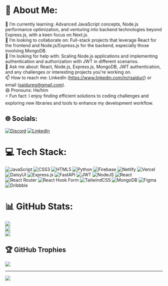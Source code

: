 # 💫 About Me:

🌱 I’m currently learning: Advanced JavaScript concepts, Node.js performance optimization, and venturing into backend technologies beyond Express.js, with a keen focus on Next.js.<br>👯 I’m looking to collaborate on: Full-stack projects that leverage React for the frontend and Node.js/Express.js for the backend, especially those involving MongoDB.<br>🤔 I’m looking for help with: Scaling Node.js applications and implementing authentication and authorization with JWT in different scenarios.<br>💬 Ask me about: React, Node.js, Express.js, MongoDB, JWT authentication, and any challenges or interesting projects you're working on.<br>📫 How to reach me: LinkedIn (https://www.linkedin.com/in/rsaidur/) or email (saidureg@gmail.com).<br>😄 Pronouns: He/him<br>⚡ Fun fact: I enjoy finding efficient solutions to coding challenges and exploring new libraries and tools to enhance my development workflow.

## 🌐 Socials:

[![Discord](https://img.shields.io/badge/Discord-%237289DA.svg?logo=discord&logoColor=white)](https://discord.gg/https://discord.gg/ffRfDHwt) [![LinkedIn](https://img.shields.io/badge/LinkedIn-%230077B5.svg?logo=linkedin&logoColor=white)](https://linkedin.com/in/https://www.linkedin.com/in/rsaidur/)

# 💻 Tech Stack:

![JavaScript](https://img.shields.io/badge/javascript-%23323330.svg?style=for-the-badge&logo=javascript&logoColor=%23F7DF1E) ![CSS3](https://img.shields.io/badge/css3-%231572B6.svg?style=for-the-badge&logo=css3&logoColor=white) ![HTML5](https://img.shields.io/badge/html5-%23E34F26.svg?style=for-the-badge&logo=html5&logoColor=white) ![Python](https://img.shields.io/badge/python-3670A0?style=for-the-badge&logo=python&logoColor=ffdd54) ![Firebase](https://img.shields.io/badge/firebase-%23039BE5.svg?style=for-the-badge&logo=firebase) ![Netlify](https://img.shields.io/badge/netlify-%23000000.svg?style=for-the-badge&logo=netlify&logoColor=#00C7B7) ![Vercel](https://img.shields.io/badge/vercel-%23000000.svg?style=for-the-badge&logo=vercel&logoColor=white) ![DaisyUI](https://img.shields.io/badge/daisyui-5A0EF8?style=for-the-badge&logo=daisyui&logoColor=white) ![Express.js](https://img.shields.io/badge/express.js-%23404d59.svg?style=for-the-badge&logo=express&logoColor=%2361DAFB) ![FastAPI](https://img.shields.io/badge/FastAPI-005571?style=for-the-badge&logo=fastapi) ![JWT](https://img.shields.io/badge/JWT-black?style=for-the-badge&logo=JSON%20web%20tokens) ![NodeJS](https://img.shields.io/badge/node.js-6DA55F?style=for-the-badge&logo=node.js&logoColor=white) ![React](https://img.shields.io/badge/react-%2320232a.svg?style=for-the-badge&logo=react&logoColor=%2361DAFB) ![React Router](https://img.shields.io/badge/React_Router-CA4245?style=for-the-badge&logo=react-router&logoColor=white) ![React Hook Form](https://img.shields.io/badge/React%20Hook%20Form-%23EC5990.svg?style=for-the-badge&logo=reacthookform&logoColor=white) ![TailwindCSS](https://img.shields.io/badge/tailwindcss-%2338B2AC.svg?style=for-the-badge&logo=tailwind-css&logoColor=white) ![MongoDB](https://img.shields.io/badge/MongoDB-%234ea94b.svg?style=for-the-badge&logo=mongodb&logoColor=white) ![Figma](https://img.shields.io/badge/figma-%23F24E1E.svg?style=for-the-badge&logo=figma&logoColor=white) ![Dribbble](https://img.shields.io/badge/Dribbble-EA4C89?style=for-the-badge&logo=dribbble&logoColor=white)

# 📊 GitHub Stats:

![](https://github-readme-stats.vercel.app/api?username=saidureg&theme=radical&hide_border=false&include_all_commits=false&count_private=false)<br/>
![](https://github-readme-streak-stats.herokuapp.com/?user=saidureg&theme=radical&hide_border=false)<br/>
![](https://github-readme-stats.vercel.app/api/top-langs/?username=saidureg&theme=radical&hide_border=false&include_all_commits=false&count_private=false&layout=compact)

## 🏆 GitHub Trophies

![](https://github-profile-trophy.vercel.app/?username=saidureg&theme=radical&no-frame=false&no-bg=true&margin-w=4)

---

[![](https://visitcount.itsvg.in/api?id=saidureg&icon=0&color=0)](https://visitcount.itsvg.in)

<!-- Proudly created with GPRM ( https://gprm.itsvg.in ) -->
